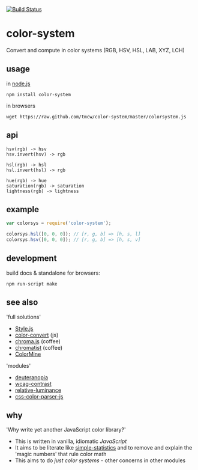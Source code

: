 [![Build Status](https://travis-ci.org/tmcw/color-system.png)](https://travis-ci.org/tmcw/color-system)

# color-system

Convert and compute in color systems (RGB, HSV, HSL, LAB, XYZ, LCH)

## usage

in [node.js](http://nodejs.org/)

    npm install color-system

in browsers

    wget https://raw.github.com/tmcw/color-system/master/colorsystem.js

## api

```
hsv(rgb) -> hsv
hsv.invert(hsv) -> rgb

hsl(rgb) -> hsl
hsl.invert(hsl) -> rgb

hue(rgb) -> hue
saturation(rgb) -> saturation
lightness(rgb) -> lightness
```

## example

```js
var colorsys = require('color-system');

colorsys.hsl([0, 0, 0]); // [r, g, b] => [h, s, l]
colorsys.hsv([0, 0, 0]); // [r, g, b] => [h, s, v]
```

## development

build docs & standalone for browsers:

    npm run-script make

## see also

'full solutions'

* [Style.js](https://github.com/Mutatio/Style.js)
* [color-convert](https://github.com/harthur/color-convert) (js)
* [chroma.js](https://github.com/gka/chroma.js) (coffee)
* [chromatist](https://github.com/jrus/chromatist) (coffee)
* [ColorMine](https://github.com/THEjoezack/ColorMine)

'modules'

* [deuteranopia](https://github.com/tmcw/deuteranopia)
* [wcag-contrast](https://github.com/tmcw/wcag-contrast)
* [relative-luminance](https://github.com/tmcw/relative-luminance)
* [css-color-parser-js](https://github.com/deanm/css-color-parser-js)

## why

'Why write yet another JavaScript color library?'

* This is written in vanilla, idiomatic _JavaScript_
* It aims to be literate like [simple-statistics](https://github.com/tmcw/simple-statistics) and to remove and explain
  the 'magic numbers' that rule color math
* This aims to do _just color systems_ - other concerns in other modules
